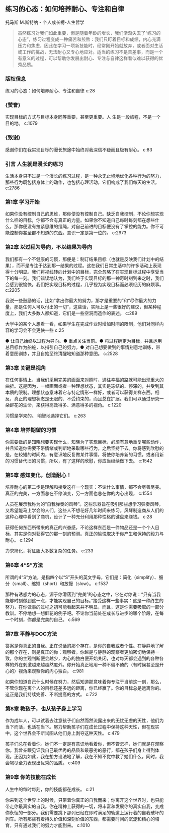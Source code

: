 ## 练习的心态：如何培养耐心、专注和自律

托马斯 M.斯特纳  -  个人成长榜-人生哲学

> 虽然练习对我们如此重要，但是随着年龄的增长，我们渐渐失去了“练习的心态”，练习过程变成一种痛苦和煎熬：我们只盯着目标和成绩，内心充满压力和焦虑，因此在学习一项新技能时，经常刚开始就放弃，或者面对生活或工作的挑战，无法耐心又专心地应对。适当的练习不是苦差事，而是一个有意义的过程，可以帮助你发展出耐心、专注与自律这样看似难以获得的优秀品质。


### 版权信息

练习的心态：如何培养耐心、专注和自律 c:28

### {赞誉}

实现目标的方式与目标本身同等重要，甚至更重要。人 生是一段旅程，不是一个目的地。 c:1079

### {致谢}

感谢你们在我实现目标的漫长旅途中始终对我深信不疑而且极有耐心。 c:83

### 引言 人生就是漫长的练习

生活本身只不过是一个漫长的练习过程，是一种永无止境地优化各种行为的努力，那些行为既包括身体上的动作，也包括心理活动，它们构成了我们每天的生活。
 c:2786

### 第1章 学习开始

如果你没有控制自己的思维，那你便没有控制自己。缺乏自我控制，不论你想实现什么样的目标，你都不会有真正的力量。如果你不知道自己每时每刻都在想些什么，那你便没有拉紧思维的缰绳，对自己前进的目标便没有了掌控的能力。你不可能控制你甚至都不知道的东西。意识一定是第一位的。 c:2973

### 第2章 以过程为导向，不以结果为导向

我们都有一个不健康的习惯，那便是：制订结果目标（也就是反映我们计划中的结果），而不是专注于达到那一结果的过程。这在我们日常生活中的许多活动上表现得十分明显。我们将视线转向计划中的目标，完全忽略了在实现目标过程中享受当下的每一刻。我们错误地认为，我们终于实现目标的那一神奇时刻到来之时，我们会感到很愉快。我们把实现目标的过程，几乎视为实现目标而必须经历的麻烦事。 c:2205

我说一些鼓励的话，比如“拿出你最大的努力，那才是重要的”和“尽你最大的力量，那是任何人可以付出的一切”，这些话，实际上是一些很好的建议，但某种程度上，我们大多数人都知道，它们是一些空洞而造作的表述。 c:289

大学中的某个人想看一看，如果学生在完成作业时增加时间的限制，他们对同样内容的学习会不会更快一些 c:25

● 让自己始终以过程为导向。● 重点关注当前。● 将过程确定为目标，并且运用总目标作为船舵，以指引自己的努力。● 对自己想要做到的事情刻意地训练，带着意图训练，并且自始至终清醒地知道那种意图。 c:2528

### 第3章 关键是视角

在任何事情上，当我们采用完美的画面来对照时，通往幸福的路就可能出现重大的曲折。这是因为，一幅画面或者一种理想状态，其实是冻结的、停滞的，并受到其本质的限制。理想状态意味着它与特定情形一样好，或者可以获得某样东西。相反，真正的理想状态是无限的、不受约束的，而且总在扩展。我们可以通过研究一朵鲜花的生命，来获得高效得多、满意得多的视角。 c:1220

习惯是学来的。 明智地选择它们。 c:263

### 第4章 培养期望的习惯

你需要做的是知晓想要实现什么，知晓为了实现目标，必须有意地重复哪些动作，并且知道你需要不带情绪或判断地采取哪些行为，之后坚持下去。你将感到欣慰的是，在较短的时间内，有意识地反复做某件事情，将使你培养新的习惯，或者用新的习惯替代旧的习惯，所以，有了这样的欣慰，你应当继续做下去。 c:1542

### 第5章 感知变化，创造耐心！

培养耐心的第二步是理解和接受这样一个现实：不论什么事情，都不会尽善尽美。真正的完美，一方面总在不停演变，另一方面也总在你的内心出现， c:1554

人员在展示我称为的“自我弹奏的风琴”。这些乐器旨在吸引那些想学习弹奏风琴，又希望能马上学会的人们。这些人不想花好几年时间来练习。风琴制造商从人们的这种心理中看到了商机，设计了一种充分利用那种性格的键盘来赚钱。 c:28

获得任何东西所带来的真正的兴奋感，不论这样东西是一件物品还是一个个人目标，其实是你对获得它的那一刻的预测。真正的愉悦取决于你产生和保持的毅力与耐心。 c:1294

力求简化，将征服大多数复杂的任务。 c:233

### 第6章 4“S”方法

所谓的4“S”方法，是指四个以“S”开头的英文字母，它们是：简化（simplify）、细分（small）、缩短（short）和放慢（slow）。 c:1537

那种有诱惑力的心态，源于你滑落到“完美”的心态之中，它在对你说：“只有当我能够时刻做到这一点，才能实现自己的目标。”接受这样一些事实：这是一种终生的努力，在你做事的过程之初可能看起来并不明显，而且，这是你需要吸取的一部分教训。不停地想一想鲜花的例子吧。不论你当前处在成长与进步的哪个阶段，在每一个时刻，你都是完美的自己。 c:569

### 第7章 平静与DOC方法

答案是你真正的自我。正在说话的那个存在，是你的自我或者个性。在静静地了解的那个存在，则是真正的你：观察者。你越是与静静的观察者更加密切地保持一致，你的主观判断便会越少，内心的独白便开始关闭，也对每天都会遇到的各种各样的外在刺激越来越超然度外。你开始真正地用一种不偏不倚的（有时候甚至是开心的）视角来观察你的内心独白。 c:981

如果你知道自己什么时候在努力，然后知道那意味着你专注于当前这一刻，那么，不管你现在离个人的目标还差多远的距离，你已经赢了。你的目标总是远离你的。这正是我们持续完善、不断提高的方式。 c:722

### 第8章 教孩子，也从孩子身上学习

作为成年人，可以试着去注意孩子们自然而然流露出来的无忧无虑的天性，他们为当下而活，也活在当下。努力帮助孩子们在成长过程中保持这种天性，但在现实中，这个世界会不断试图从他们身上剥夺这种天性。 c:479

孩子们总在看着你。她们不一定是有意识地看着你，但不管怎样，她们就是在观察你。我曾亲眼见证我自己最优秀的品质和最恶劣的恶行，都在孩子们身上得到体现。正因为如此，我在想方设法地了解，我在不知不觉中教了她们什么，同时，我会竭尽全力表现出优秀的品质。 c:409

### 第9章 你的技能在成长

人生中的每时每刻，你的技能都在成长。 c:21

你来到这个世界上的时候，只带着你真正的自我而来；你离开这个世界时，也只能带走你最真实的自我。你在精神上获得的一切，将丰富和发展你的真实自我，变成你永恒的一部分。我们需要跳下那列已经在即时满足的轨道上运行着的自我破坏的列车。所有那些有着持久价值和深刻价值的东西，都需要时间的沉淀和精心的培育，只有通过我们的努力才能到来。 c:1010